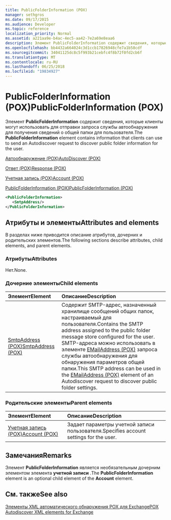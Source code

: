 ```yaml
---
title: PublicFolderInformation (POX)
manager: sethgros
ms.date: 09/17/2015
ms.audience: Developer
ms.topic: reference
localization_priority: Normal
ms.assetid: a221aa9e-b4ac-4ec5-aa42-7e2a69e8eaa6
description: Элемент PublicFolderInformation содержит сведения, которые клиенты могут использовать для отправки запроса службы автообнаружения для получения сведений о общей папки для пользователя.
ms.openlocfilehash: bb4432a664024c3d1ccb17826948cfe7a1b58cdf
ms.sourcegitcommit: 34041125dc8c5f993b21cebfc4f8b72f0fd2cb6f
ms.translationtype: MT
ms.contentlocale: ru-RU
ms.lasthandoff: 06/25/2018
ms.locfileid: "19834927"
---
```

# <a name="publicfolderinformation-pox"></a><span data-ttu-id="81683-103">PublicFolderInformation (POX)</span><span class="sxs-lookup"><span data-stu-id="81683-103">PublicFolderInformation (POX)</span></span>

<span data-ttu-id="81683-104">Элемент **PublicFolderInformation** содержит сведения, которые клиенты могут использовать для отправки запроса службы автообнаружения для получения сведений о общей папки для пользователя.</span><span class="sxs-lookup"><span data-stu-id="81683-104">The **PublicFolderInformation** element contains information that clients can use to send an Autodiscover request to discover public folder information for the user.</span></span> 
  
[<span data-ttu-id="81683-105">Автообнаружение (POX)</span><span class="sxs-lookup"><span data-stu-id="81683-105">AutoDiscover (POX)</span></span>](autodiscover-pox.md)
  
[<span data-ttu-id="81683-106">Ответ (POX)</span><span class="sxs-lookup"><span data-stu-id="81683-106">Response (POX)</span></span>](response-pox.md)
  
[<span data-ttu-id="81683-107">Учетная запись (POX)</span><span class="sxs-lookup"><span data-stu-id="81683-107">Account (POX)</span></span>](account-pox.md)
  
[<span data-ttu-id="81683-108">PublicFolderInformation (POX)</span><span class="sxs-lookup"><span data-stu-id="81683-108">PublicFolderInformation (POX)</span></span>](publicfolderinformation-pox.md)
  
```XML
<PublicFolderInformation>
   <SmtpAddress/>
</PublicFolderInformation>
```

## <a name="attributes-and-elements"></a><span data-ttu-id="81683-109">Атрибуты и элементы</span><span class="sxs-lookup"><span data-stu-id="81683-109">Attributes and elements</span></span>

<span data-ttu-id="81683-110">В разделах ниже приводится описание атрибутов, дочерних и родительских элементов.</span><span class="sxs-lookup"><span data-stu-id="81683-110">The following sections describe attributes, child elements, and parent elements.</span></span>
  
### <a name="attributes"></a><span data-ttu-id="81683-111">Атрибуты</span><span class="sxs-lookup"><span data-stu-id="81683-111">Attributes</span></span>

<span data-ttu-id="81683-112">Нет.</span><span class="sxs-lookup"><span data-stu-id="81683-112">None.</span></span>
  
### <a name="child-elements"></a><span data-ttu-id="81683-113">Дочерние элементы</span><span class="sxs-lookup"><span data-stu-id="81683-113">Child elements</span></span>

|<span data-ttu-id="81683-114">**Элемент**</span><span class="sxs-lookup"><span data-stu-id="81683-114">**Element**</span></span>|<span data-ttu-id="81683-115">**Описание**</span><span class="sxs-lookup"><span data-stu-id="81683-115">**Description**</span></span>|
|:-----|:-----|
|[<span data-ttu-id="81683-116">SmtpAddress (POX)</span><span class="sxs-lookup"><span data-stu-id="81683-116">SmtpAddress (POX)</span></span>](smtpaddress-pox.md) <br/> |<span data-ttu-id="81683-117">Содержит SMTP-адрес, назначенный хранилище сообщений общих папок, настраиваемый для пользователя.</span><span class="sxs-lookup"><span data-stu-id="81683-117">Contains the SMTP address assigned to the public folder message store configured for the user.</span></span> <span data-ttu-id="81683-118">SMTP-адреса можно использовать в элементе [EMailAddress (POX)](emailaddress-pox.md) запроса службы автообнаружения для обнаружения параметров общей папки.</span><span class="sxs-lookup"><span data-stu-id="81683-118">This SMTP address can be used in the [EMailAddress (POX)](emailaddress-pox.md) element of an Autodiscover request to discover public folder settings.</span></span>  <br/> |
   
### <a name="parent-elements"></a><span data-ttu-id="81683-119">Родительские элементы</span><span class="sxs-lookup"><span data-stu-id="81683-119">Parent elements</span></span>

|<span data-ttu-id="81683-120">**Элемент**</span><span class="sxs-lookup"><span data-stu-id="81683-120">**Element**</span></span>|<span data-ttu-id="81683-121">**Описание**</span><span class="sxs-lookup"><span data-stu-id="81683-121">**Description**</span></span>|
|:-----|:-----|
|[<span data-ttu-id="81683-122">Учетная запись (POX)</span><span class="sxs-lookup"><span data-stu-id="81683-122">Account (POX)</span></span>](account-pox.md) <br/> |<span data-ttu-id="81683-123">Задает параметры учетной записи пользователя.</span><span class="sxs-lookup"><span data-stu-id="81683-123">Specifies account settings for the user.</span></span>  <br/> |
   
## <a name="remarks"></a><span data-ttu-id="81683-124">Замечания</span><span class="sxs-lookup"><span data-stu-id="81683-124">Remarks</span></span>

<span data-ttu-id="81683-125">Элемент **PublicFolderInformation** является необязательным дочерним элементом элемента **учетной записи** .</span><span class="sxs-lookup"><span data-stu-id="81683-125">The **PublicFolderInformation** element is an optional child element of the **Account** element.</span></span> 
  
## <a name="see-also"></a><span data-ttu-id="81683-126">См. также</span><span class="sxs-lookup"><span data-stu-id="81683-126">See also</span></span>



[<span data-ttu-id="81683-127">Элементы XML автоматического обнаружения POX для Exchange</span><span class="sxs-lookup"><span data-stu-id="81683-127">POX Autodiscover XML elements for Exchange</span></span>](pox-autodiscover-xml-elements-for-exchange.md)

